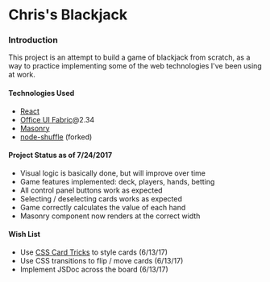 # Chris's Blackjack

### Introduction
This project is an attempt to build a game of blackjack from scratch, as a way to practice implementing some of the web technologies I've been using at work. 

#### Technologies Used
* [React](https://facebook.github.io/react/)
* [Office UI Fabric](https://dev.office.com/fabric)@2.34
* [Masonry](https://masonry.desandro.com/) 
* [node-shuffle](https://github.com/codegard1/node-shuffle) (forked)

#### Project Status as of 7/24/2017
* Visual logic is basically done, but will improve over time
* Game features implemented: deck, players, hands, betting
* All control panel buttons work as expected
* Selecting / deselecting cards works as expected
* Game correctly calculates the value of each hand
* Masonry component now renders at the correct width

#### Wish List
* Use [CSS Card Tricks](https://designshack.net/articles/css/css-card-tricks/) to style cards (6/13/17)
* Use CSS transitions to flip / move cards (6/13/17)
* Implement JSDoc across the board (6/13/17)
